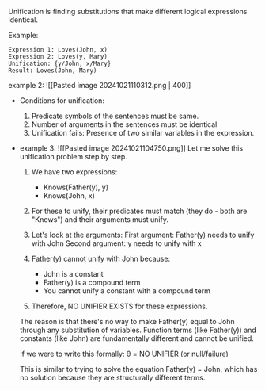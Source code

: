 Unification is finding substitutions that make different logical expressions identical.

Example:
```
Expression 1: Loves(John, x)
Expression 2: Loves(y, Mary)
Unification: {y/John, x/Mary}
Result: Loves(John, Mary)
```
example 2:
	![[Pasted image 20241021110312.png | 400]]

- Conditions for unification:
	1. Predicate symbols of the sentences must be same.
	2. Number of arguments in the sentences must be identical 
	3. Unification fails: Presence of two similar variables in the expression.

- example 3:
	![[Pasted image 20241021104750.png]]
	Let me solve this unification problem step by step.

	1) We have two expressions:
	   - Knows(Father(y), y)
	   - Knows(John, x)

	1) For these to unify, their predicates must match (they do - both are "Knows") and their arguments must unify.

	1) Let's look at the arguments:
	   First argument: Father(y) needs to unify with John
	   Second argument: y needs to unify with x

	1) Father(y) cannot unify with John because:
	   - John is a constant
	   - Father(y) is a compound term
	   - You cannot unify a constant with a compound term

	1) Therefore, NO UNIFIER EXISTS for these expressions.

	The reason is that there's no way to make Father(y) equal to John through any substitution of variables. Function terms (like Father(y)) and constants (like John) are fundamentally different and cannot be unified.

	If we were to write this formally:
	θ = NO UNIFIER (or null/failure)

	This is similar to trying to solve the equation Father(y) = John, which has no solution because they are structurally different terms.